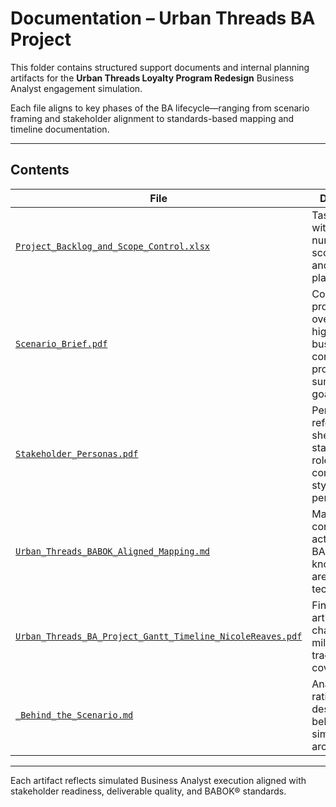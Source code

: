# Documentation – Urban Threads BA Project

This folder contains structured support documents and internal planning artifacts for the **Urban Threads Loyalty Program Redesign** Business Analyst engagement simulation.

Each file aligns to key phases of the BA lifecycle—ranging from scenario framing and stakeholder alignment to standards-based mapping and timeline documentation.

---

## Contents

| File | Description |
|------|-------------|
| [`Project_Backlog_and_Scope_Control.xlsx`](./Project_Backlog_and_Scope_Control.xlsx) | Task backlog with WBS numbers, scope control, and simulated planning dates |
| [`Scenario_Brief.pdf`](./Scenario_Brief.pdf) | Condensed project overview highlighting business context, problem summary, and goals |
| [`Stakeholder_Personas.pdf`](./Stakeholder_Personas.pdf) | Persona reference sheet for key stakeholder roles, communication style, and perspectives |
| [`Urban_Threads_BABOK_Aligned_Mapping.md`](./Urban_Threads_BABOK_Aligned_Mapping.md) | Mapping of core project activities to BABOK® knowledge areas and techniques |
| [`Urban_Threads_BA_Project_Gantt_Timeline_NicoleReaves.pdf`](./Urban_Threads_BA_Project_Gantt_Timeline_NicoleReaves.pdf) | Final timeline artifact: Gantt chart, milestone tracker, and cover sheet |
| [`_Behind_the_Scenario.md`](./_Behind_the_Scenario.md) | Analyst-side rationale and design logic behind the simulation architecture |

---

Each artifact reflects simulated Business Analyst execution aligned with stakeholder readiness, deliverable quality, and BABOK® standards.

